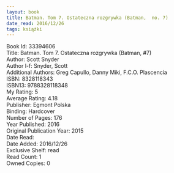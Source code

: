 ```yaml
---
layout: book
title: Batman. Tom 7. Ostateczna rozgrywka (Batman,  no. 7)
date_read: 2016/12/26
tags: książki
---
```


Book Id: 33394606<br />
Title: Batman. Tom 7. Ostateczna rozgrywka (Batman, #7)<br />
Author: Scott Snyder<br />
Author l-f: Snyder, Scott<br />
Additional Authors: Greg Capullo, Danny Miki, F.C.O. Plascencia<br />
ISBN: 8328118343<br />
ISBN13: 9788328118348<br />
My Rating: 5<br />
Average Rating: 4.18<br />
Publisher: Egmont Polska<br />
Binding: Hardcover<br />
Number of Pages: 176<br />
Year Published: 2016<br />
Original Publication Year: 2015<br />
Date Read: <br />
Date Added: 2016/12/26<br />
Exclusive Shelf: read<br />
Read Count: 1<br />
Owned Copies: 0<br />


